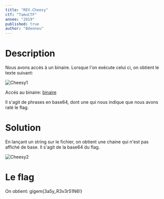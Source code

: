 ```yaml
---
title: "REV.Cheesy"
ctf: "TamuCTF"
annee: "2019"
published: true
author: "Bdenneu"
---
```

# Description
Nous avons accés à un binaire.
Lorsque l'on exécute celui ci, on obtient le texte suivant:

![Cheesy1](/assets/images/TamuCTF2019/tamuctf2019_cheesy1.png)

Accés au binaire: [binaire](/writeup-scripts/2018-2019/TamuCTF2019/source/cheesy)

Il s'agit de phrases en base64, dont une qui nous indique que nous avons raté le flag.

# Solution
En lançant un string sur le fichier, on obtient une chaine qui n'est pas affiché de base.
Il s'agit de la base64 du flag.

![Cheesy2](/assets/images/TamuCTF2019/tamuctf2019_cheesy2.png)

# Le flag
On obtient: gigem{3a5y_R3v3r51N6!}

